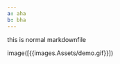 ```yaml
---
a: aha
b: bha
---
```


this is normal markdownfile

<!-- {{milvus::glossary.milvus.introduce}}
{{var.a}}

{{glossary.milvus.introduce}} -->

image([{{images.Assets/demo.gif}}])
